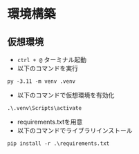 # 環境構築
## 仮想環境
- `ctrl + @` ターミナル起動
- 以下のコマンドを実行
```
py -3.11 -m venv .venv
```
- 以下のコマンドで仮想環境を有効化
```
.\.venv\Scripts\activate
```
- requirements.txtを用意
- 以下のコマンドでライブラリインストール
```
pip install -r .\requirements.txt
```
